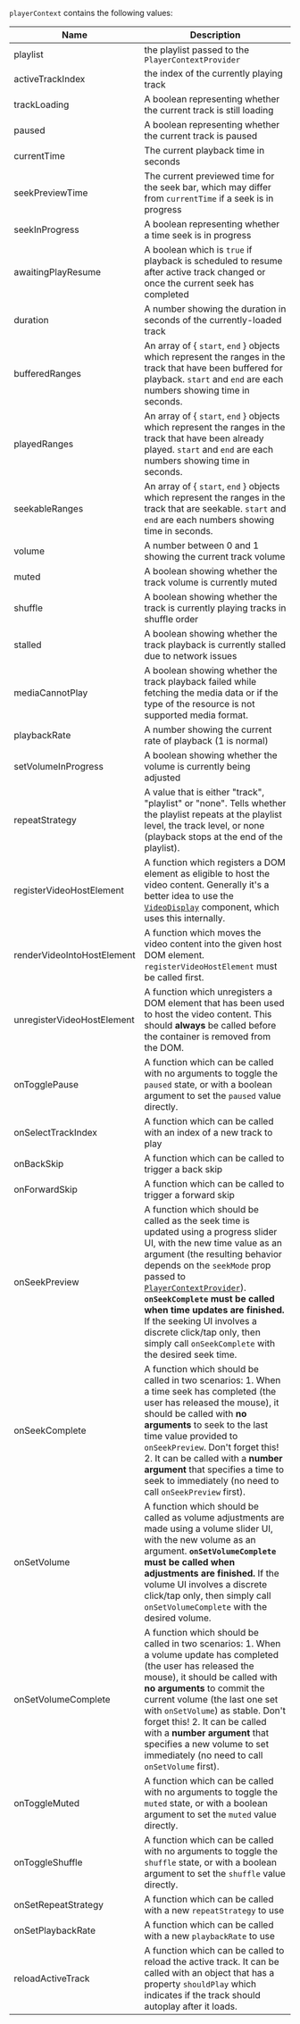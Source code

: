 `playerContext` contains the following values:

| Name                         | Description                                                                                                                                                                                                                |
| ---------------------------- | -------------------------------------------------------------------------------------------------------------------------------------------------------------------------------------------------------------------------- |
| playlist                     | the playlist passed to the `PlayerContextProvider`                                                                                                                                                                         |
| activeTrackIndex             | the index of the currently playing track                                                                                                                                                                                   |
| trackLoading                 | A boolean representing whether the current track is still loading                                                                                                                                                          |
| paused                       | A boolean representing whether the current track is paused                                                                                                                                                                 |
| currentTime                  | The current playback time in seconds                                                                                                                                                                                       |
| seekPreviewTime              | The current previewed time for the seek bar, which may differ from `currentTime` if a seek is in progress                                                                                                                  |
| seekInProgress               | A boolean representing whether a time seek is in progress                                                                                                                                                                  |
| awaitingPlayResume           | A boolean which is `true` if playback is scheduled to resume after active track changed or once the current seek has completed                                                                                                                           |
| duration                     | A number showing the duration in seconds of the currently-loaded track                                                                                                                                                     |
| bufferedRanges               | An array of { `start`, `end` } objects which represent the ranges in the track that have been buffered for playback. `start` and `end` are each numbers showing time in seconds.                                           |
| playedRanges                 | An array of { `start`, `end` } objects which represent the ranges in the track that have been already played. `start` and `end` are each numbers showing time in seconds.                                                  |
| seekableRanges               | An array of { `start`, `end` } objects which represent the ranges in the track that are seekable. `start` and `end` are each numbers showing time in seconds.                                                              |
| volume                       | A number between 0 and 1 showing the current track volume                                                                                                                                                                  |
| muted                        | A boolean showing whether the track volume is currently muted                                                                                                                                                              |
| shuffle                      | A boolean showing whether the track is currently playing tracks in shuffle order                                                                                                                                           |
| stalled                      | A boolean showing whether the track playback is currently stalled due to network issues                                                                                                                                    |
| mediaCannotPlay              | A boolean showing whether the track playback failed while fetching the media data or if the type of the resource is not supported media format.                                                                            |
| playbackRate                 | A number showing the current rate of playback (1 is normal)                                                                                                                                                                |
| setVolumeInProgress          | A boolean showing whether the volume is currently being adjusted                                                                                                                                                           |
| repeatStrategy               | A value that is either "track", "playlist" or "none". Tells whether the playlist repeats at the playlist level, the track level, or none (playback stops at the end of the playlist).                                      |
| registerVideoHostElement      | A function which registers a DOM element as eligible to host the video content. Generally it's a better idea to use the [`VideoDisplay`](#videodisplay) component, which uses this internally.                                 |
| renderVideoIntoHostElement      | A function which moves the video content into the given host DOM element. `registerVideoHostElement` must be called first.                                 |
| unregisterVideoHostElement      | A function which unregisters a DOM element that has been used to host the video content. This should **always** be called before the container is removed from the DOM.                                 |
| onTogglePause                | A function which can be called with no arguments to toggle the `paused` state, or with a boolean argument to set the `paused` value directly.                                                                              |
| onSelectTrackIndex           | A function which can be called with an index of a new track to play                                                                                                                                                        |
| onBackSkip                   | A function which can be called to trigger a back skip                                                                                                                                                                      |
| onForwardSkip                | A function which can be called to trigger a forward skip                                                                                                                                                                   |
| onSeekPreview                | A function which should be called as the seek time is updated using a progress slider UI, with the new time value as an argument (the resulting behavior depends on the `seekMode` prop passed to [`PlayerContextProvider`](#playercontextprovider)). **`onSeekComplete` must be called when time updates are finished.** If the seeking UI involves a discrete click/tap only, then simply call `onSeekComplete` with the desired seek time. |
| onSeekComplete               | A function which should be called in two scenarios: 1. When a time seek has completed (the user has released the mouse), it should be called with **no arguments** to seek to the last time value provided to `onSeekPreview`. Don't forget this! 2. It can be called with a **number argument** that specifies a time to seek to immediately (no need to call `onSeekPreview` first). |
| onSetVolume                  | A function which should be called as volume adjustments are made using a volume slider UI, with the new volume as an argument. **`onSetVolumeComplete` must be called when adjustments are finished.** If the volume UI involves a discrete click/tap only, then simply call `onSetVolumeComplete` with the desired volume. |
| onSetVolumeComplete          | A function which should be called in two scenarios: 1. When a volume update has completed (the user has released the mouse), it should be called with **no arguments** to commit the current volume (the last one set with `onSetVolume`) as stable. Don't forget this! 2. It can be called with a **number argument** that specifies a new volume to set immediately (no need to call `onSetVolume` first). |
| onToggleMuted                | A function which can be called with no arguments to toggle the `muted` state, or with a boolean argument to set the `muted` value directly.                                                                                |
| onToggleShuffle              | A function which can be called with no arguments to toggle the `shuffle` state, or with a boolean argument to set the `shuffle` value directly.                                                                            |
| onSetRepeatStrategy          | A function which can be called with a new `repeatStrategy` to use                                                                                                                                                          |
| onSetPlaybackRate            | A function which can be called with a new `playbackRate` to use                                                                                                                                                            |
| reloadActiveTrack            | A function which can be called to reload the active track. It can be called with an object that has a property `shouldPlay` which indicates if the track should autoplay after it loads.                                                                                                                                                      |
